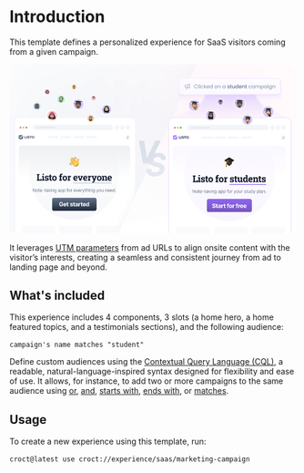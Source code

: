 # Introduction

This template defines a personalized experience for SaaS visitors coming from a given campaign.

![A split-screen comparison image showing two versions of an online store home page. The left side shows the default content with no special offers, and the right side shows personalized content based on the student-related marketing campaign the user clicked.](./intro-illustration.png)

It leverages [UTM parameters](https://docs.croct.com/reference/cql/data-types/marketing) from ad URLs to align onsite
content with the visitor’s interests, creating a seamless and consistent journey from ad to landing page and beyond.

## What's included

This experience includes 4 components, 3 slots (a home hero, a home featured topics, and a testimonials sections), and
the following audience:

```cql
campaign's name matches "student"
```

Define custom audiences using the [Contextual Query Language (CQL)](https://docs.croct.com/reference/cql/introduction),
a readable, natural-language-inspired syntax designed for flexibility and ease of use. It allows, for instance, to add
two or more campaigns to the same audience
using [or](https://docs.croct.com/reference/cql/expressions/operations/logical#or), [and](https://docs.croct.com/reference/cql/expressions/operations/logical#and), [starts with](https://docs.croct.com/reference/cql/expressions/tests/string#starts-with), [ends with](https://docs.croct.com/reference/cql/expressions/tests/string#ends-with),
or [matches](https://docs.croct.com/reference/cql/expressions/tests/string#matches).

## Usage

To create a new experience using this template, run:

```croct-cmd
croct@latest use croct://experience/saas/marketing-campaign
```
